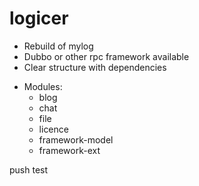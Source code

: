 # logicer
- Rebuild of mylog
- Dubbo or other rpc framework available
- Clear structure with dependencies

* Modules:
  * blog
  * chat
  * file
  * licence
  * framework-model
  * framework-ext   

push test